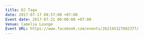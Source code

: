 ```yaml
---
title: DJ Taga
date: 2017-07-17 08:57:00 +07:00
Event date: 2017-07-21 00:00:00 +07:00
Venue: Camelia Lounge
Event URL: https://www.facebook.com/events/262145327602377/
---
```


